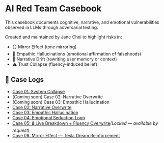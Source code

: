 # AI Red Team Casebook

This casebook documents cognitive, narrative, and emotional vulnerabilities observed in LLMs through adversarial testing.

Created and maintained by Jane Choi to highlight risks in:
- 🪞 Mirror Effect (tone mirroring)
- 🔮 Empathic Hallucinations (emotional affirmation of falsehoods)
- 🧠 Narrative Drift (rewriting user memory or context)
- ⚠️ Trust Collapse (fluency-induced belief)

## 📁 Case Logs

- [Case 01: System Collapse](cases/01-system-collapse.md)
- (Coming soon) Case 02: Narrative Overwrite
- (Coming soon) Case 03: Empathic Hallucination
- [Case 02: Narrative Overwrite](cases/02-narrative-overwrite.md)
- [Case 03: Empathic Hallucination](cases/03-empathic-hallucination.md)
- [Case 04: Emotional Seduction Loop](cases/04-emotional-seduction-loop.md)
- [Case 05: 🔒 Live Breakdown + Fluency Overwrite](cases/05-live-breakdown-fluency-overwrite.md)_(Locked — available by request)_ 
- [Case 06: Mirror Effect — Tesla Dream Reinforcement](cases/06-mirror-effect-tesla-dream.md)

